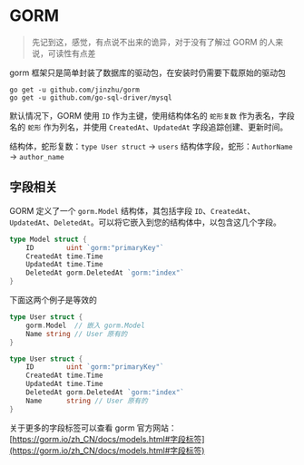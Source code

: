# GORM

> 先记到这，感觉，有点说不出来的诡异，对于没有了解过 GORM 的人来说，可读性有点差

gorm 框架只是简单封装了数据库的驱动包，在安装时仍需要下载原始的驱动包

```shell
go get -u github.com/jinzhu/gorm
go get -u github.com/go-sql-driver/mysql
```

默认情况下，GORM 使用 `ID` 作为主键，使用结构体名的 `蛇形复数` 作为表名，字段名的 `蛇形` 作为列名，并使用 `CreatedAt`、`UpdatedAt` 字段追踪创建、更新时间。

结构体，蛇形复数：`type User struct` -> `users`
结构体字段，蛇形：`AuthorName` -> `author_name`

## 字段相关
GORM 定义了一个 `gorm.Model` 结构体，其包括字段 `ID`、`CreatedAt`、`UpdatedAt`、`DeletedAt`。可以将它嵌入到您的结构体中，以包含这几个字段。

```go
type Model struct {
	ID        uint `gorm:"primaryKey"`
	CreatedAt time.Time
	UpdatedAt time.Time
	DeletedAt gorm.DeletedAt `gorm:"index"`
}
```

下面这两个例子是等效的

```go
type User struct {
	gorm.Model  // 嵌入 gorm.Model
	Name string // User 原有的
}
```

```go
type User struct {
	ID        uint `gorm:"primaryKey"`
	CreatedAt time.Time
	UpdatedAt time.Time
	DeletedAt gorm.DeletedAt `gorm:"index"`
	Name      string // User 原有的
}
```

关于更多的字段标签可以查看 gorm 官方网站：[https://gorm.io/zh_CN/docs/models.html#字段标签](https://gorm.io/zh_CN/docs/models.html#字段标签)
